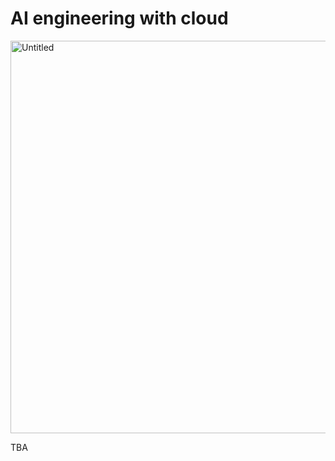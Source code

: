 # AI engineering with cloud
<img width="628" alt="Untitled" src="https://github.com/Bosung-Yang/DeepLearning/assets/139629920/9dc3f1d6-b566-490f-b7ed-58e7aa50cc3b">

TBA
